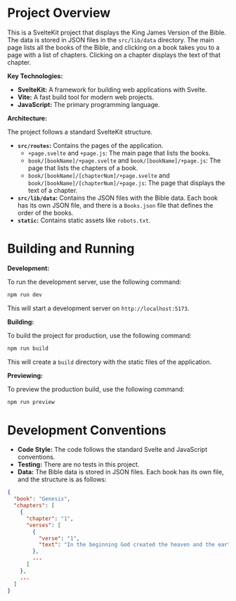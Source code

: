 # Project Overview

This is a SvelteKit project that displays the King James Version of the Bible. The data is stored in JSON files in the `src/lib/data` directory. The main page lists all the books of the Bible, and clicking on a book takes you to a page with a list of chapters. Clicking on a chapter displays the text of that chapter.

**Key Technologies:**

*   **SvelteKit:** A framework for building web applications with Svelte.
*   **Vite:** A fast build tool for modern web projects.
*   **JavaScript:** The primary programming language.

**Architecture:**

The project follows a standard SvelteKit structure.
*   **`src/routes`:** Contains the pages of the application.
    *   `+page.svelte` and `+page.js`: The main page that lists the books.
    *   `book/[bookName]/+page.svelte` and `book/[bookName]/+page.js`: The page that lists the chapters of a book.
    *   `book/[bookName]/[chapterNum]/+page.svelte` and `book/[bookName]/[chapterNum]/+page.js`: The page that displays the text of a chapter.
*   **`src/lib/data`:** Contains the JSON files with the Bible data. Each book has its own JSON file, and there is a `Books.json` file that defines the order of the books.
*   **`static`:** Contains static assets like `robots.txt`.

# Building and Running

**Development:**

To run the development server, use the following command:

```sh
npm run dev
```

This will start a development server on `http://localhost:5173`.

**Building:**

To build the project for production, use the following command:

```sh
npm run build
```

This will create a `build` directory with the static files of the application.

**Previewing:**

To preview the production build, use the following command:

```sh
npm run preview
```

# Development Conventions

*   **Code Style:** The code follows the standard Svelte and JavaScript conventions.
*   **Testing:** There are no tests in this project.
*   **Data:** The Bible data is stored in JSON files. Each book has its own file, and the structure is as follows:

```json
{
  "book": "Genesis",
  "chapters": [
    {
      "chapter": "1",
      "verses": [
        {
          "verse": "1",
          "text": "In the beginning God created the heaven and the earth."
        },
        ...
      ]
    },
    ...
  ]
}
```
